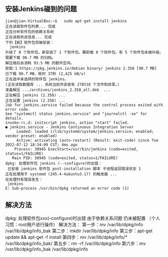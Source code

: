 ## 安装Jenkins碰到的问题
```
jian@jian-VirtualBox:~$   sudo apt-get install jenkins
正在读取软件包列表... 完成
正在分析软件包的依赖关系树       
正在读取状态信息... 完成       
下列【新】软件包将被安装：
  jenkins
升级了 0 个软件包，新安装了 1 个软件包，要卸载 0 个软件包，有 5 个软件包未被升级。
需要下载 90.7 MB 的归档。
解压缩后会消耗 93.5 MB 的额外空间。
获取:1 https://pkg.jenkins.io/debian binary/ jenkins 2.358 [90.7 MB]
已下载 90.7 MB，耗时 37秒 (2,425 kB/s)                                                                                                            
正在选中未选择的软件包 jenkins。
(正在读取数据库 ... 系统当前共安装有 278518 个文件和目录。)
准备解压 .../archives/jenkins_2.358_all.deb  ...
正在解压 jenkins (2.358) ...
正在设置 jenkins (2.358) ...
Job for jenkins.service failed because the control process exited with error code.
See "systemctl status jenkins.service" and "journalctl -xe" for details.
invoke-rc.d: initscript jenkins, action "start" failed.
● jenkins.service - Jenkins Continuous Integration Server
     Loaded: loaded (/lib/systemd/system/jenkins.service; enabled; vendor preset: enabled)
     Active: activating (auto-restart) (Result: exit-code) since Tue 2022-07-12 18:34:09 CST; 4ms ago
    Process: 30945 ExecStart=/usr/bin/jenkins (code=exited, status=1/FAILURE)
   Main PID: 30945 (code=exited, status=1/FAILURE)
dpkg: 处理软件包 jenkins (--configure)时出错：
 已安装 jenkins 软件包 post-installation 脚本 子进程返回错误状态 1
正在处理用于 systemd (245.4-4ubuntu3.17) 的触发器 ...
在处理时有错误发生：
 jenkins
E: Sub-process /usr/bin/dpkg returned an error code (1)
```

## 解决方法
dpkg: 处理软件包xxx(–configure)时出错
由于依赖关系问题 仍未被配置
（个人习惯：root用户进行操作）
解决方法：
第一步：mv /var/lib/dpkg/info /var/lib/dpkg/info_bak
第二步：mkdir /var/lib/dpkg/info
第三步：apt-get update && apt-get -f install
第四步：mv /var/lib/dpkg/info/* /var/lib/dpkg/info_bak/
第五步：rm -rf /var/lib/dpkg/info
第六步：mv /var/lib/dpkg/info_bak /var/lib/dpkg/info
